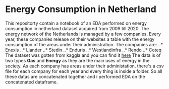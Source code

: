 # Energy Consumption in Netherland
This repositorty contain a notebook of an EDA performed on energy consumption in netherland dataset acquired from 2009 till 2020. 
The energy network of the Netherlands is managed by a few companies. Every year, these companies release on their websites a table with the energy consumption of the areas under their administration. The companies are:
..* Enexis
..* Liander
..* Stedin
..* Enduris
..* Westlandinfra
..* Rendo
..* Coteq 
The dataset was gotten from kaggla and you can find it [here](https://www.kaggle.com/datasets/lucabasa/dutch-energy)
The data is of two types **Gas** and **Energy** as they are the main uses of energy in the society.
As each company has areas under their administation, there's a csv file for each company for each year and every thing is inside a folder. So all these datas are concatenated together and i performed EDA on the concatenated dataframe.
